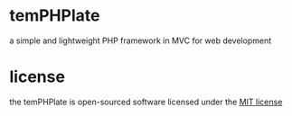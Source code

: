 # temPHPlate

a simple and lightweight PHP framework in MVC for web development

# license

the temPHPlate is open-sourced software licensed under the [MIT license](https://opensource.org/licenses/MIT)
